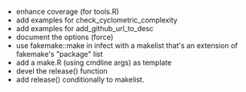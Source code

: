 - enhance coverage (for tools.R)
- add examples for check_cyclometric_complexity
- add examples for add_github_url_to_desc
- document the options (force)
- use fakemake::make in infect with a makelist that's an extension of fakemake's
  "package" list
- add a make.R (using cmdline args) as template
- devel the release() function
- add release() conditionally to makelist.
